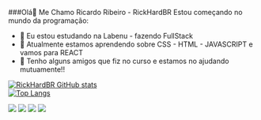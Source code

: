 ###Olá👋
Me Chamo Ricardo Ribeiro - RickHardBR
Estou  começando no mundo da programação:
- 🔭 Eu estou estudando na Labenu - fazendo FullStack
- 🌱 Atualmente estamos aprendendo sobre CSS - HTML - JAVASCRIPT e vamos para REACT
- 🤝 Tenho alguns amigos que fiz no curso e estamos no ajudando mutuamente!!

[![RickHardBR GitHub stats](https://github-readme-stats.vercel.app/api?username=RickHardBR&show_icons=true&theme=highcontrast )](https://github.com/RickHardBR/github-readme-stats)<br />
[![Top Langs](https://github-readme-stats.vercel.app/api/top-langs/?username=RickHardBR)](https://github.com/RickHardBR/github-readme-stats)

[<img src="https://img.shields.io/badge/twitter-%231DA1F2.svg?&style=for-the-badge&logo=twitter&logoColor=white" />](https://twitter.com/rickhards)
[<img src="https://img.shields.io/badge/linkedin-%230077B5.svg?&style=for-the-badge&logo=linkedin&logoColor=white" />](https://www.linkedin.com/in/ricardo-rickhardwares/) [<img src = "https://img.shields.io/badge/instagram-%23E4405F.svg?&style=for-the-badge&logo=instagram&logoColor=white">](https://www.instagram.com/rickhardribeiro/) [<img src = "https://img.shields.io/badge/facebook-%231877F2.svg?&style=for-the-badge&logo=facebook&logoColor=white">](https://www.facebook.com/RickHardL)



